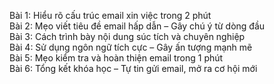 Bài 1: Hiểu rõ cấu trúc email xin việc trong 2 phút  
Bài 2: Mẹo viết tiêu đề email hấp dẫn – Gây chú ý từ dòng đầu  
Bài 3: Cách trình bày nội dung súc tích và chuyên nghiệp  
Bài 4: Sử dụng ngôn ngữ tích cực – Gây ấn tượng mạnh mẽ  
Bài 5: Mẹo kiểm tra và hoàn thiện email trong 1 phút  
Bài 6: Tổng kết khóa học – Tự tin gửi email, mở ra cơ hội mới
